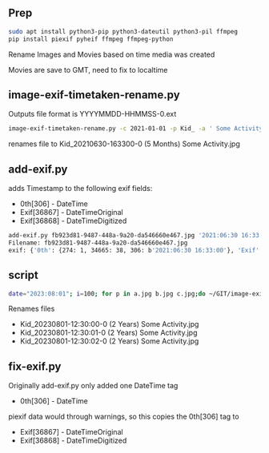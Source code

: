 ## Prep

```bash
sudo apt install python3-pip python3-dateutil python3-pil ffmpeg
pip install piexif pyheif ffmpeg ffmpeg-python
```

Rename Images and Movies based on time media was created

Movies are save to GMT, need to fix to localtime

## image-exif-timetaken-rename.py

Outputs file format is YYYYMMDD-HHMMSS-0.ext

```bash
image-exif-timetaken-rename.py -c 2021-01-01 -p Kid_ -a ' Some Activity' -d new_fb923d81-9487-448a-9a20-da546660e467.jpg
```
renames file to Kid_20210630-163300-0 (5 Months) Some Activity.jpg

## add-exif.py

adds Timestamp to the following exif fields:

* 0th[306] - DateTime
* Exif[36867] - DateTimeOriginal
* Exif[36868] - DateTimeDigitized

```bash
add-exif.py fb923d81-9487-448a-9a20-da546660e467.jpg '2021:06:30 16:33:00'
Filename: fb923d81-9487-448a-9a20-da546660e467.jpg
exif: {'0th': {274: 1, 34665: 38, 306: b'2021:06:30 16:33:00'}, 'Exif': {40961: 1, 40962: 810, 40963: 1080, 36867: b'2021:06:30 16:33:00', 36868: b'2021:06:30 16:33:00'}, 'GPS': {}, 'Interop': {}, '1st': {}, 'thumbnail': None}
```

## script


```bash
date="2023:08:01"; i=100; for p in a.jpg b.jpg c.jpg;do ~/GIT/image-exif-timetaken-rename/add-exif.py $p "${date} 12:30:${i:1:2}" && rm $p; ~/GIT/image-exif-timetaken-rename/image-exif-timetaken-rename.py -c 2021-01-01 -p Kid_ -a ' Some Activity' new_${p}; i=$((i+1)); done
```

Renames files
* Kid_20230801-12:30:00-0 (2 Years) Some Activity.jpg
* Kid_20230801-12:30:01-0 (2 Years) Some Activity.jpg
* Kid_20230801-12:30:02-0 (2 Years) Some Activity.jpg

## fix-exif.py

Originally add-exif.py only added one DateTime tag

* 0th[306] - DateTime

piexif data would through warnings, so this copies the 0th[306] tag to

* Exif[36867] - DateTimeOriginal
* Exif[36868] - DateTimeDigitized